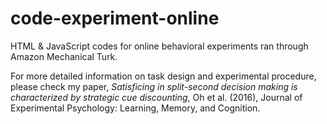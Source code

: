 # code-experiment-online
HTML &amp; JavaScript codes for online behavioral experiments ran through Amazon Mechanical Turk.


For more detailed information on task design and experimental procedure, please check my paper, *Satisficing in split-second decision making is characterized by strategic cue discounting*, Oh et al. (2016), Journal of Experimental Psychology: Learning, Memory, and Cognition. 


